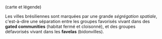 (carte et légende)

Les villes brésiliennes sont marquées par une grande *ségrégation spatiale*, c'est-à-dire une séparation entre les groupes favorisés vivant dans des **gated communities** (habitat fermé et cloisonné), et des groupes défavorisés vivant dans les **favelas** (bidonvilles).